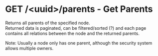 # GET /&lt;uuid&gt;/parents - Get Parents

Returns all parents of the specified node.  
Returned data is paginated, can be filtered/sorted (?) and each page contains all relations between the node and the
returned parents.

Note: Usually a node only has one parent, although the security system allows multiple owners.
